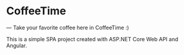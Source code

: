 # CoffeeTime
— Take your favorite coffee here in CoffeeTime :)

This is a simple SPA project created with ASP.NET Core Web API and Angular.
